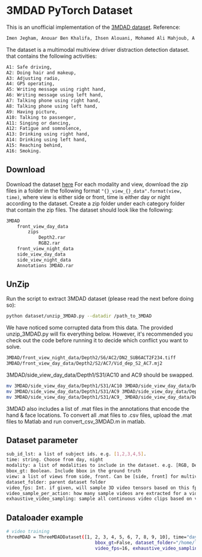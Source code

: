 # 3MDAD PyTorch Dataset
This is an unofficial implementation of the [3MDAD dataset](https://sites.google.com/site/benkhalifaanouar1/6-datasets).
Reference:
```sh
Imen Jegham, Anouar Ben Khalifa, Ihsen Alouani, Mohamed Ali Mahjoub, A novel public dataset for multimodal multiview and multispectral driver distraction analysis: 3MDAD, Signal Processing: Image Communication, Volume 88, October 2020, 115966, DOI: https://doi.org/10.1016/j.image.2020.115960.
```
The dataset is a multimodal multiview driver distraction detection dataset. that contains the following activities:
```sh
A1: Safe driving, 
A2: Doing hair and makeup, 
A3: Adjusting radio,  
A4: GPS operating, 
A5: Writing message using right hand, 
A6: Writing message using left hand, 
A7: Talking phone using right hand, 
A8: Talking phone using left hand, 
A9: Having picture, 
A10: Talking to passenger, 
A11: Singing or dancing, 
A12: Fatigue and somnolence, 
A13: Drinking using right hand, 
A14: Drinking using left hand, 
A15: Reaching behind, 
A16: Smoking.
```

## Download
Download the dataset [here](https://sites.google.com/site/benkhalifaanouar1/6-datasets)
For each modality and view, download the zip files in a folder in the following format `"{}_view_{}_data".format(view, time)`, where view is either side or front, time is either day or night according to the dataset. Create a zip folder under each category folder that contain the zip files. The dataset should look like the following:
```sh
3MDAD
    front_view_day_data
        zips
            Depth2.rar
            RGB2.rar
    front_view_night_data
    side_view_day_data
    side_view_night_data
    Annotations 3MDAD.rar
```

## UnZip
Run the script to extract 3MDAD dataset (please read the next before doing so):
```sh
python dataset/unzip_3MDAD.py --datadir /path_to_3MDAD
```
We have noticed some corrupted data from this data. The provided unzip_3MDAD.py will fix everything below. However, it's recommended you check out the code before running it to decide which conflict you want to solve. 
```sh
3MDAD/front_view_night_data/Depth2/S6/AC2/DN2_SUB6ACT2F234.tiff
3MDAD/front_view_day_data/Depth2/S2/AC7/Vid_dep_S2_AC7.mj2
```
3MDAD/side_view_day_data/Depth1/S31/AC10 and AC9 should be swapped. 
```sh
mv 3MDAD/side_view_day_data/Depth1/S31/AC10 3MDAD/side_view_day_data/Depth1/S31/AC9_
mv 3MDAD/side_view_day_data/Depth1/S31/AC9 3MDAD/side_view_day_data/Depth1/S31/AC10
mv 3MDAD/side_view_day_data/Depth1/S31/AC9_ 3MDAD/side_view_day_data/Depth1/S31/AC9
```

3MDAD also includes a list of .mat files in the annotations that encode the hand & face locations. To convert all .mat files to .csv files, upload the .mat files to Matlab and run convert_csv_3MDAD.m in matlab. 


## Dataset parameter
```sh
sub_id_lst: a list of subject ids. e.g. [1,2,3,4,5]. 
time: string. Choose from day, night
modality: a list of modalities to include in the dataset. e.g. [RGB, Depth]
bbox_gt: Boolean. Include bbox in the ground truth
view: a list of views from side, front. Can be [side, front] for multiview fusion
dataset_folder: parent dataset folder
video_fps: Int. if given, will sample 3D video tensors based on this fps. Otherwise, sample images.
video_sample_per_action: how many sample videos are extracted for a video
exhaustive_video_sampling: sample all continuous video clips based on video_fps and number of frames in video
```

## Dataloader example 
```sh
# video training 
threeMDAD = ThreeMDADDataset([1, 2, 3, 4, 5, 6, 7, 8, 9, 10], time="day", view=["side"], modality=["RGB", "Depth"],
                                 bbox_gt=False, dataset_folder="/home/lang/Data/project/3MDAD/", transform=None,
                                 video_fps=16, exhaustive_video_sampling=True)
``` 